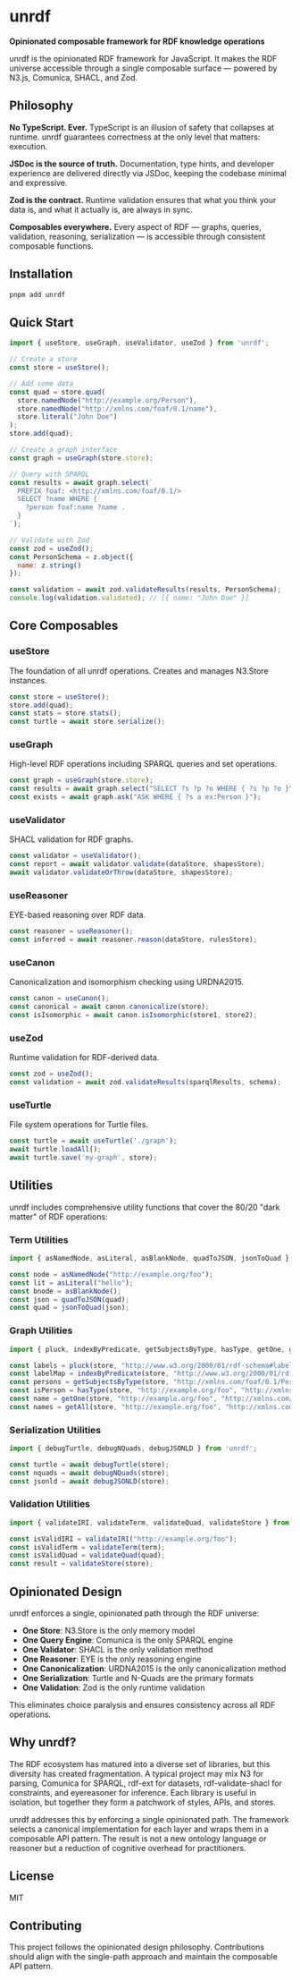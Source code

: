 # unrdf

**Opinionated composable framework for RDF knowledge operations**

unrdf is the opinionated RDF framework for JavaScript. It makes the RDF universe accessible through a single composable surface — powered by N3.js, Comunica, SHACL, and Zod.

## Philosophy

**No TypeScript. Ever.** TypeScript is an illusion of safety that collapses at runtime. unrdf guarantees correctness at the only level that matters: execution.

**JSDoc is the source of truth.** Documentation, type hints, and developer experience are delivered directly via JSDoc, keeping the codebase minimal and expressive.

**Zod is the contract.** Runtime validation ensures that what you think your data is, and what it actually is, are always in sync.

**Composables everywhere.** Every aspect of RDF — graphs, queries, validation, reasoning, serialization — is accessible through consistent composable functions.

## Installation

```bash
pnpm add unrdf
```

## Quick Start

```javascript
import { useStore, useGraph, useValidator, useZod } from 'unrdf';

// Create a store
const store = useStore();

// Add some data
const quad = store.quad(
  store.namedNode("http://example.org/Person"),
  store.namedNode("http://xmlns.com/foaf/0.1/name"),
  store.literal("John Doe")
);
store.add(quad);

// Create a graph interface
const graph = useGraph(store.store);

// Query with SPARQL
const results = await graph.select(`
  PREFIX foaf: <http://xmlns.com/foaf/0.1/>
  SELECT ?name WHERE {
    ?person foaf:name ?name .
  }
`);

// Validate with Zod
const zod = useZod();
const PersonSchema = z.object({
  name: z.string()
});

const validation = await zod.validateResults(results, PersonSchema);
console.log(validation.validated); // [{ name: "John Doe" }]
```

## Core Composables

### useStore
The foundation of all unrdf operations. Creates and manages N3.Store instances.

```javascript
const store = useStore();
store.add(quad);
const stats = store.stats();
const turtle = await store.serialize();
```

### useGraph
High-level RDF operations including SPARQL queries and set operations.

```javascript
const graph = useGraph(store.store);
const results = await graph.select("SELECT ?s ?p ?o WHERE { ?s ?p ?o }");
const exists = await graph.ask("ASK WHERE { ?s a ex:Person }");
```

### useValidator
SHACL validation for RDF graphs.

```javascript
const validator = useValidator();
const report = await validator.validate(dataStore, shapesStore);
await validator.validateOrThrow(dataStore, shapesStore);
```

### useReasoner
EYE-based reasoning over RDF data.

```javascript
const reasoner = useReasoner();
const inferred = await reasoner.reason(dataStore, rulesStore);
```

### useCanon
Canonicalization and isomorphism checking using URDNA2015.

```javascript
const canon = useCanon();
const canonical = await canon.canonicalize(store);
const isIsomorphic = await canon.isIsomorphic(store1, store2);
```

### useZod
Runtime validation for RDF-derived data.

```javascript
const zod = useZod();
const validation = await zod.validateResults(sparqlResults, schema);
```

### useTurtle
File system operations for Turtle files.

```javascript
const turtle = await useTurtle('./graph');
await turtle.loadAll();
await turtle.save('my-graph', store);
```

## Utilities

unrdf includes comprehensive utility functions that cover the 80/20 "dark matter" of RDF operations:

### Term Utilities
```javascript
import { asNamedNode, asLiteral, asBlankNode, quadToJSON, jsonToQuad } from 'unrdf';

const node = asNamedNode("http://example.org/foo");
const lit = asLiteral("hello");
const bnode = asBlankNode();
const json = quadToJSON(quad);
const quad = jsonToQuad(json);
```

### Graph Utilities
```javascript
import { pluck, indexByPredicate, getSubjectsByType, hasType, getOne, getAll } from 'unrdf';

const labels = pluck(store, "http://www.w3.org/2000/01/rdf-schema#label");
const labelMap = indexByPredicate(store, "http://www.w3.org/2000/01/rdf-schema#label");
const persons = getSubjectsByType(store, "http://xmlns.com/foaf/0.1/Person");
const isPerson = hasType(store, "http://example.org/foo", "http://xmlns.com/foaf/0.1/Person");
const name = getOne(store, "http://example.org/foo", "http://xmlns.com/foaf/0.1/name");
const names = getAll(store, "http://example.org/foo", "http://xmlns.com/foaf/0.1/name");
```

### Serialization Utilities
```javascript
import { debugTurtle, debugNQuads, debugJSONLD } from 'unrdf';

const turtle = await debugTurtle(store);
const nquads = await debugNQuads(store);
const jsonld = await debugJSONLD(store);
```

### Validation Utilities
```javascript
import { validateIRI, validateTerm, validateQuad, validateStore } from 'unrdf';

const isValidIRI = validateIRI("http://example.org/foo");
const isValidTerm = validateTerm(term);
const isValidQuad = validateQuad(quad);
const result = validateStore(store);
```

## Opinionated Design

unrdf enforces a single, opinionated path through the RDF universe:

- **One Store**: N3.Store is the only memory model
- **One Query Engine**: Comunica is the only SPARQL engine
- **One Validator**: SHACL is the only validation method
- **One Reasoner**: EYE is the only reasoning engine
- **One Canonicalization**: URDNA2015 is the only canonicalization method
- **One Serialization**: Turtle and N-Quads are the primary formats
- **One Validation**: Zod is the only runtime validation

This eliminates choice paralysis and ensures consistency across all RDF operations.

## Why unrdf?

The RDF ecosystem has matured into a diverse set of libraries, but this diversity has created fragmentation. A typical project may mix N3 for parsing, Comunica for SPARQL, rdf-ext for datasets, rdf-validate-shacl for constraints, and eyereasoner for inference. Each library is useful in isolation, but together they form a patchwork of styles, APIs, and stores.

unrdf addresses this by enforcing a single opinionated path. The framework selects a canonical implementation for each layer and wraps them in a composable API pattern. The result is not a new ontology language or reasoner but a reduction of cognitive overhead for practitioners.

## License

MIT

## Contributing

This project follows the opinionated design philosophy. Contributions should align with the single-path approach and maintain the composable API pattern.